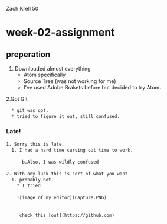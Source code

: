 Zach Krell 50

# week-02-assignment

## preperation
 1. Downloaded almost everything
    * Atom specifically
    * Source Tree (was not working for me)
    * I've used Adobe Brakets before but decided to try Atom.     

  2.Got Git
      
      * git was got.
      * tried to figure it out, still confused.


  ### Late!
    1. Sorry this is late.
      1. I had a hard time carving out time to work.
          
          b.Also, I was wildly confused

    2. With any luck this is sort of what you want
      1. probably not.
        * I tried
        
        ![image of my editor](Capture.PNG)
        
        
         check this [out](https://github.com)
